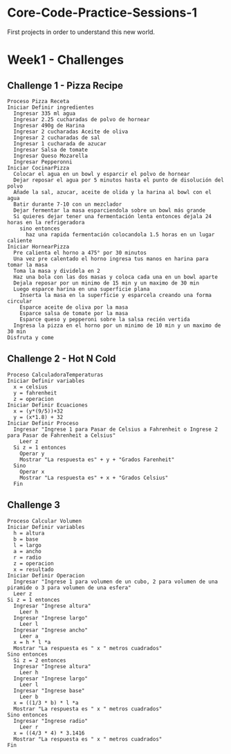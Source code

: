 # Core-Code-Practice-Sessions-1
First projects in order to understand this new world.

# Week1 - Challenges 

## Challenge 1 - Pizza Recipe
    Proceso Pizza Receta
    Iniciar Definir ingredientes
      Ingresar 335 ml agua
      Ingresar 2.25 cucharadas de polvo de hornear
      Ingresar 490g de Harina
      Ingresar 2 cucharadas Aceite de oliva
      Ingresar 2 cucharadas de sal
      Ingresar 1 cucharada de azucar
      Ingresar Salsa de tomate
      Ingresar Queso Mozarella
      Ingresar Pepperonni
    Iniciar CocinarPizza 
      Colocar el agua en un bowl y esparcir el polvo de hornear
      Dejar reposar el agua por 5 minutos hasta el punto de disolución del polvo
      Añade la sal, azucar, aceite de olida y la harina al bowl con el agua
      Batir durante 7-10 con un mezclador
      Dejar fermentar la masa esparciendola sobre un bowl más grande
      Si quieres dejar tener una fermentación lenta entonces dejala 24 horas en la refrigeradora
        sino entonces
          haz una rapida fermentación colocandola 1.5 horas en un lugar caliente
    Iniciar HornearPizza
      Pre calienta el horno a 475° por 30 minutos
      Una vez pre calentado el horno ingresa tus manos en harina para tomar la masa
      Toma la masa y dividela en 2
      Haz una bola con las dos masas y coloca cada una en un bowl aparte
      Dejala reposar por un minimo de 15 min y un maximo de 30 min
      Luego esparce harina en una superficie plana
        Inserta la masa en la superficie y esparcela creando una forma circular
        Esparce aceite de oliva por la masa
        Esparce salsa de tomate por la masa
        Esparce queso y pepperoni sobre la salsa recién vertida
      Ingresa la pizza en el horno por un minimo de 10 min y un maximo de 30 min
    Disfruta y come

## Challenge 2 - Hot N Cold
  
    Proceso CalculadoraTemperaturas
    Iniciar Definir variables
      x = celsius
      y = fahrenheit
      z = operacion
    Iniciar Definir Ecuaciones
      x = (y*(9/5))+32
      y = (x*1.8) + 32
    Iniciar Definir Proceso
      Ingresar "Ingrese 1 para Pasar de Celsius a Fahrenheit o Ingrese 2 para Pasar de Fahrenheit a Celsius"
        Leer z
      Si z = 1 entonces
        Operar y 
        Mostrar "La respuesta es" + y + "Grados Farenheit"
      Sino
        Operar x
        Mostrar "La respuesta es" + x + "Grados Celsius"
      Fin

## Challenge 3
    Proceso Calcular Volumen
    Iniciar Definir variables
      h = altura
      b = base 
      l = largo
      a = ancho
      r = radio
      z = operacion
      x = resultado
    Iniciar Definir Operacion
      Ingresar "Ingrese 1 para volumen de un cubo, 2 para volumen de una piramide o 3 para volumen de una esfera"
      Leer z
    Si z = 1 entonces
      Ingresar "Ingrese altura"
        Leer h
      Ingresar "Ingrese largo"
        Leer l
      Ingresar "Ingrese ancho"
        Leer a
      x = h * l *a
      Mostrar "La respuesta es " x " metros cuadrados"
    Sino entonces
      Si z = 2 entonces
      Ingresar "Ingrese altura"
        Leer h
      Ingresar "Ingrese largo"
        Leer l
      Ingresar "Ingrese base"
        Leer b
      x = ((1/3 * b) * l *a
      Mostrar "La respuesta es " x " metros cuadrados"
    Sino entonces
      Ingresar "Ingrese radio"
        Leer r
      x = ((4/3 * 4) * 3.1416
      Mostrar "La respuesta es " x " metros cuadrados"
    Fin


      
    
    
